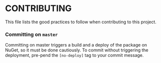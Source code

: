 # CONTRIBUTING

This file lists the good practices to follow when contributing to this project.

### Committing on `master`

Committing on master triggers a build and a deploy of the package on NuGet, so it must be done cautiously. To commit without triggering the deployment, pre-pend the `[no-deploy]` tag to your commit message.